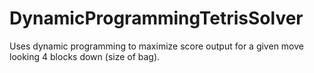 # DynamicProgrammingTetrisSolver
Uses dynamic programming to maximize score output for a given move looking 4 blocks down (size of bag).

